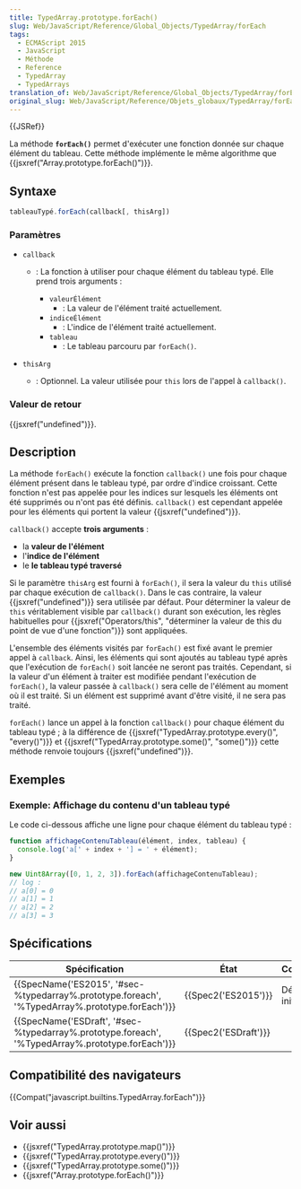 ```yaml
---
title: TypedArray.prototype.forEach()
slug: Web/JavaScript/Reference/Global_Objects/TypedArray/forEach
tags:
  - ECMAScript 2015
  - JavaScript
  - Méthode
  - Reference
  - TypedArray
  - TypedArrays
translation_of: Web/JavaScript/Reference/Global_Objects/TypedArray/forEach
original_slug: Web/JavaScript/Reference/Objets_globaux/TypedArray/forEach
---
```

{{JSRef}}

La méthode **`forEach()`** permet d'exécuter une fonction donnée sur chaque élément du tableau. Cette méthode implémente le même algorithme que {{jsxref("Array.prototype.forEach()")}}.

## Syntaxe

```js
tableauTypé.forEach(callback[, thisArg])
```

### Paramètres

- `callback`

  - : La fonction à utiliser pour chaque élément du tableau typé. Elle prend trois arguments :

    - `valeurÉlément`
      - : La valeur de l'élément traité actuellement.
    - `indiceÉlément`
      - : L'indice de l'élément traité actuellement.
    - `tableau`
      - : Le tableau parcouru par `forEach()`.

- `thisArg`
  - : Optionnel. La valeur utilisée pour `this` lors de l'appel à `callback()`.

### Valeur de retour

{{jsxref("undefined")}}.

## Description

La méthode `forEach()` exécute la fonction `callback()` une fois pour chaque élément présent dans le tableau typé, par ordre d'indice croissant. Cette fonction n'est pas appelée pour les indices sur lesquels les éléments ont été supprimés ou n'ont pas été définis. `callback()` est cependant appelée pour les éléments qui portent la valeur {{jsxref("undefined")}}.

`callback()` accepte **trois arguments** :

- la **valeur de l'élément**
- l'**indice de l'élément**
- le **le tableau typé traversé**

Si le paramètre `thisArg` est fourni à `forEach()`, il sera la valeur du `this` utilisé par chaque exécution de `callback()`. Dans le cas contraire, la valeur {{jsxref("undefined")}} sera utilisée par défaut. Pour déterminer la valeur de `this` véritablement visible par `callback()` durant son exécution, les règles habituelles pour {{jsxref("Operators/this", "déterminer la valeur de this du point de vue d'une fonction")}} sont appliquées.

L'ensemble des éléments visités par `forEach()` est fixé avant le premier appel à `callback`. Ainsi, les éléments qui sont ajoutés au tableau typé après que l'exécution de `forEach()` soit lancée ne seront pas traités. Cependant, si la valeur d'un élément à traiter est modifiée pendant l'exécution de `forEach()`, la valeur passée à `callback()` sera celle de l'élément au moment où il est traité. Si un élément est supprimé avant d'être visité, il ne sera pas traité.

`forEach()` lance un appel à la fonction `callback()` pour chaque élément du tableau typé ; à la différence de {{jsxref("TypedArray.prototype.every()", "every()")}} et {{jsxref("TypedArray.prototype.some()", "some()")}} cette méthode renvoie toujours {{jsxref("undefined")}}.

## Exemples

### Exemple: Affichage du contenu d'un tableau typé

Le code ci-dessous affiche une ligne pour chaque élément du tableau typé :

```js
function affichageContenuTableau(élément, index, tableau) {
  console.log('a[' + index + '] = ' + élément);
}

new Uint8Array([0, 1, 2, 3]).forEach(affichageContenuTableau);
// log :
// a[0] = 0
// a[1] = 1
// a[2] = 2
// a[3] = 3
```

## Spécifications

| Spécification                                                                                                                    | État                         | Commentaires         |
| -------------------------------------------------------------------------------------------------------------------------------- | ---------------------------- | -------------------- |
| {{SpecName('ES2015', '#sec-%typedarray%.prototype.foreach', '%TypedArray%.prototype.forEach')}} | {{Spec2('ES2015')}}     | Définition initiale. |
| {{SpecName('ESDraft', '#sec-%typedarray%.prototype.foreach', '%TypedArray%.prototype.forEach')}} | {{Spec2('ESDraft')}} |                      |

## Compatibilité des navigateurs

{{Compat("javascript.builtins.TypedArray.forEach")}}

## Voir aussi

- {{jsxref("TypedArray.prototype.map()")}}
- {{jsxref("TypedArray.prototype.every()")}}
- {{jsxref("TypedArray.prototype.some()")}}
- {{jsxref("Array.prototype.forEach()")}}
